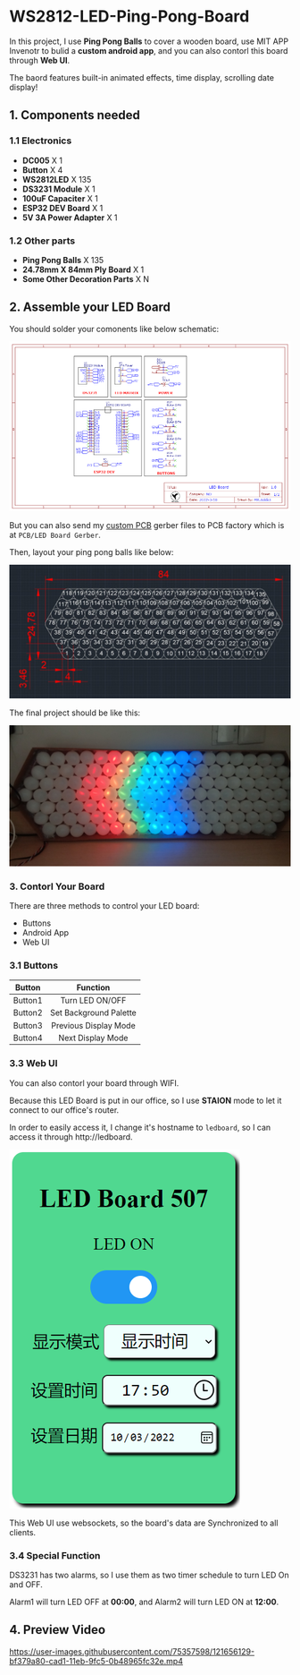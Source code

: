 # WS2812-LED-Ping-Pong-Board

In this project, I use **Ping Pong Balls** to cover a wooden board, use MIT APP Invenotr to bulid a **custom android app**, and you can also contorl this board through **Web UI**.

The baord features built-in animated effects, time display, scrolling date display!

## 1. Components needed

### 1.1 Electronics

- **DC005** X 1
- **Button** X 4
- **WS2812LED** X 135
- **DS3231 Module** X 1
- **100uF Capaciter** X 1
- **ESP32 DEV Board** X 1
- **5V 3A Power Adapter** X 1

### 1.2 Other parts

- **Ping Pong Balls** X 135
- **24.78mm X 84mm Ply Board** X 1
- **Some Other Decoration Parts** X N

## 2. Assemble your LED Board

You should solder your comonents like below schematic:

![schematic](pcb/schematic.png)

But you can also send my [custom PCB](pcb/LED-Board-Gerber.zip) gerber files to PCB factory which is at `PCB/LED Board Gerber`.

Then, layout your ping pong balls like below:

![layout](images/layout.jpg)

The final project should be like this:

![project](images/project.jpg)

### 3. Contorl Your Board

There are three methods to control your LED board:

- Buttons
- Android App
- Web UI

### 3.1 Buttons

| Button  |        Function        |
| :-----: | :--------------------: |
| Button1 |    Turn LED ON/OFF     |
| Button2 | Set Background Palette |
| Button3 | Previous Display Mode  |
| Button4 |   Next Display Mode    |

### 3.3 Web UI

You can also contorl your board through WIFI.

Because this LED Board is put in our office, so I use **STAION** mode to let it connect to our office's router.

In order to easily access it, I change it's hostname to `ledboard`, so I can access it through http://ledboard.

![Web UI](images/web-dashboard.png)

This Web UI use websockets, so the board's data are Synchronized to all clients.

### 3.4 Special Function

DS3231 has two alarms, so I use them as two timer schedule to turn LED On and OFF.

Alarm1 will turn LED OFF at **00:00**, and Alarm2 will turn LED ON at **12:00**.

## 4. Preview Video

https://user-images.githubusercontent.com/75357598/121656129-bf379a80-cad1-11eb-9fc5-0b48965fc32e.mp4
